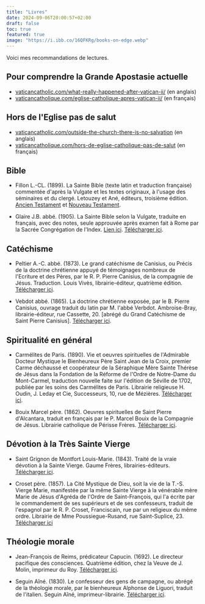 ```yaml
---
title: "Livres"
date: 2024-09-06T20:00:57+02:00
draft: false
toc: true
featured: true
image: "https://i.ibb.co/16QFKRg/books-on-edge.webp"
---
```


Voici mes recommandations de lectures.

## Pour comprendre la Grande Apostasie actuelle

* [vaticancatholic.com/what-really-happened-after-vatican-ii/](https://vaticancatholic.com/what-really-happened-after-vatican-ii/) (en anglais)
* [vaticancatholique.com/eglise-catholique-apres-vatican-ii/](https://www.vaticancatholique.com/eglise-catholique-apres-vatican-ii/) (en français)

## Hors de l'Eglise pas de salut

* [vaticancatholic.com/outside-the-church-there-is-no-salvation](https://vaticancatholic.com/outside-the-church-there-is-no-salvation/) (en anglais)
* [vaticancatholique.com/hors-de-eglise-catholique-pas-de-salut](https://vaticancatholique.com/hors-de-eglise-catholique-pas-de-salut) (en français)

## Bible

* Fillon L.-CL. (1899). La Sainte Bible (texte latin et traduction française) commentée d'après la Vulgate et les textes originaux, à l'usage des séminaires et du clergé. Letouzey et Ané, éditeurs, troisième édition. [Ancien Testament](https://archive.org/details/bible-fillon-ancien-testament) et [Nouveau Testament](https://archive.org/details/bible-fillon-nouveau-testament).

* Glaire J.B. abbé. (1905). La Sainte Bible selon la Vulgate, traduite en français, avec des notes, seule approuvée après examen fait à Rome par la Sacrée Congrégation de l'Index. [Lien ici](/bible/glaire). [Télécharger ici](https://archive.org/details/bible-vulgate-glaire).

## Catéchisme

* Peltier A.-C. abbé. (1873). Le grand catéchisme de Canisius, ou Précis de la doctrine chrétienne appuyé de témoignages nombreux de l'Ecriture et des Pères, par le R. P. Pierre Canisius, de la compagnie de Jésus. Traduction. Louis Vivès, librairie-éditeur, quatrième édition. [Télécharger ici](https://archive.org/details/saint-pierre-canisius-grand-catechisme).

* Vebdot abbé. (1865). La doctrine chrétienne exposée, par le B. Pierre Canisius, ouvrage traduit du latin par M. l'abbé Verbdot. Ambroise-Bray, librairie-éditeur, rue Cassette, 20. [abrégé du Grand Catéchisme de Saint Pierre Canisius]. [Télécharger ici](https://archive.org/details/petit-catechisme-vebdot).

## Spiritualité en général

* Carmélites de Paris. (1890). Vie et oeuvres spirituelles de l'Admirable Docteur Mystique le Bienheureux Père Saint Jean de la Croix, premier Carme déchaussé et coopérateur de la Séraphique Mère Sainte Thérèse de Jésus dans la Fondation de la Réforme de l'Ordre de Notre-Dame du Mont-Carmel, traduction nouvelle faite sur l'édition de Séville de 1702, publiée par les soins des Carmélites de Paris. Librairie religieuse H. Oudin, J. Leday et Cie, Successeurs, 10, rue de Mézières. [Télécharger ici](https://archive.org/details/tome1_202410).

* Bouix Marcel père. (1862). Oeuvres spirituelles de Saint Pierre d'Alcantara, traduit en français par le P. Marcel Bouix de la Compagnie de Jésus. Librairie catholique de Périsse Frères. [Télécharger ici](https://archive.org/details/oeuvres-saint-pierre-d-alcantara).

## Dévotion à la Très Sainte Vierge

* Saint Grignon de Montfort Louis-Marie. (1843). Traité de la vraie dévotion à la Sainte Vierge. Gaume Frères, librairies-éditeurs. [Télécharger ici](https://archive.org/details/saint-louis-de-montfort-traite-de-devotion).

* Croset père. (1857). La Cité Mystique de Dieu, soit la vie de la T.-S. Vierge Marie, manifestée par la même Sainte Vierge à la vénérable mère Marie de Jésus d'Agréda de l'Ordre de Saint-François, qui l'a écrite par le commandement de ses supérieurs et de ses confesseurs, traduit de l'espagnol par le R. P. Croset, Franciscain, rue par un religieux du même ordre. Librairie de Mme Poussiegue-Rusand, rue Saint-Suplice, 23. [Télécharger ici](https://archive.org/details/cite-mystique-de-Dieu)

## Théologie morale

* Jean-François de Reims, prédicateur Capucin. (1692). Le directeur pacifique des consciences. Quatrième édition, chez la Veuve de J. Molin, imprimeur du Roy. [Télécharger ici](https://archive.org/details/directeur_pacifique).

* Seguin Aîné. (1830). Le confesseur des gens de campagne, ou abrégé de la théologie morale, par le bienheureux Alphonse de Liguori, traduit de l'italien. Seguin Aîné, imprimeur-librairie. [Télécharger ici](https://archive.org/details/fr-abrege-theologie-morale).


